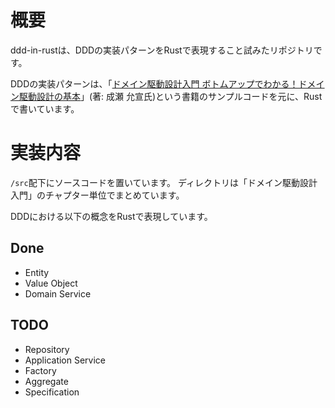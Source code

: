 # 概要
ddd-in-rustは、DDDの実装パターンをRustで表現すること試みたリポジトリです。

DDDの実装パターンは、「[ドメイン駆動設計入門 ボトムアップでわかる！ドメイン駆動設計の基本](https://www.amazon.co.jp/dp/B082WXZVPC/ref=dp-kindle-redirect?_encoding=UTF8&btkr=1)」(著: 成瀬 允宣氏)という書籍のサンプルコードを元に、Rustで書いています。

# 実装内容
`/src`配下にソースコードを置いています。
ディレクトリは「ドメイン駆動設計入門」のチャプター単位でまとめています。

DDDにおける以下の概念をRustで表現しています。
## Done
* Entity
* Value Object
* Domain Service

## TODO
* Repository
* Application Service
* Factory
* Aggregate
* Specification
